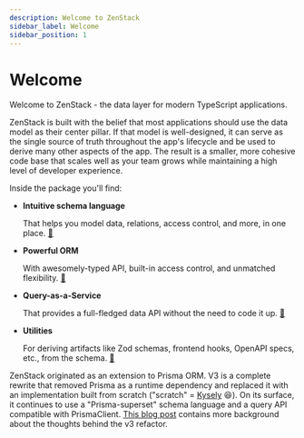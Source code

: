 ```yaml
---
description: Welcome to ZenStack
sidebar_label: Welcome
sidebar_position: 1
---
```


# Welcome

Welcome to ZenStack - the data layer for modern TypeScript applications.

ZenStack is built with the belief that most applications should use the data model as their center pillar. If that model is well-designed, it can serve as the single source of truth throughout the app's lifecycle and be used to derive many other aspects of the app. The result is a smaller, more cohesive code base that scales well as your team grows while maintaining a high level of developer experience.

Inside the package you'll find:

- **Intuitive schema language**
  
  That helps you model data, relations, access control, and more, in one place. [🔗](./modeling/)

- **Powerful ORM**
  
  With awesomely-typed API, built-in access control, and unmatched flexibility. [🔗](./orm/)

- **Query-as-a-Service**
  
  That provides a full-fledged data API without the need to code it up. [🔗](./service/)

- **Utilities**
  
  For deriving artifacts like Zod schemas, frontend hooks, OpenAPI specs, etc., from the schema. [🔗](./category/utilities)

ZenStack originated as an extension to Prisma ORM. V3 is a complete rewrite that removed Prisma as a runtime dependency and replaced it with an implementation built from scratch ("scratch" = [Kysely](https://kysely.dev/) 😆). On its surface, it continues to use a "Prisma-superset" schema language and a query API compatible with PrismaClient. [This blog post](https://zenstack.dev/blog/next-chapter-1) contains more background about the thoughts behind the v3 refactor.